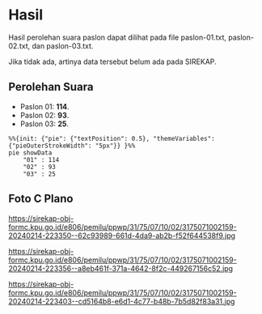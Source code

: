 # Hasil

Hasil perolehan suara paslon dapat dilihat pada file paslon-01.txt, paslon-02.txt, dan paslon-03.txt.

Jika tidak ada, artinya data tersebut belum ada pada SIREKAP.

## Perolehan Suara

 * Paslon 01: **114**.
 * Paslon 02: **93**.
 * Paslon 03: **25**.

```mermaid
%%{init: {"pie": {"textPosition": 0.5}, "themeVariables": {"pieOuterStrokeWidth": "5px"}} }%%
pie showData
    "01" : 114
    "02" : 93
    "03" : 25
```
## Foto C Plano

https://sirekap-obj-formc.kpu.go.id/e806/pemilu/ppwp/31/75/07/10/02/3175071002159-20240214-223350--62c93989-661d-4da9-ab2b-f52f644538f9.jpg

https://sirekap-obj-formc.kpu.go.id/e806/pemilu/ppwp/31/75/07/10/02/3175071002159-20240214-223356--a8eb461f-371a-4642-8f2c-449267156c52.jpg

https://sirekap-obj-formc.kpu.go.id/e806/pemilu/ppwp/31/75/07/10/02/3175071002159-20240214-223403--cd5164b8-e6d1-4c77-b48b-7b5d82f83a31.jpg
